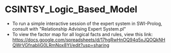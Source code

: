 # CSINTSY_Logic_Based_Model

- To run a simple interactive session of the expert system in SWI-Prolog, consult with "Relationship Advising Expert System.pl"
- To view the factor map for all logical facts and rules, view this link: https://docs.google.com/spreadsheets/d/17hgRwHnOQ94q5xJQOQkNHQWrVGfnabIiG0LRmNox8YI/edit?usp=sharing

